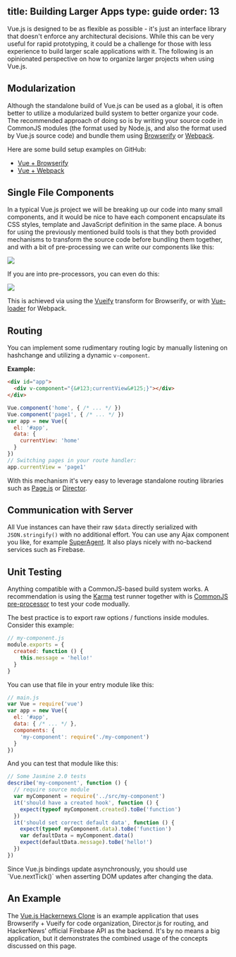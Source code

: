 title: Building Larger Apps
type: guide
order: 13
---

Vue.js is designed to be as flexible as possible - it's just an interface library that doesn't enforce any architectural decisions. While this can be very useful for rapid prototyping, it could be a challenge for those with less experience to build larger scale applications with it. The following is an opinionated perspective on how to organize larger projects when using Vue.js.

## Modularization

Although the standalone build of Vue.js can be used as a global, it is often better to utilize a modularized build system to better organize your code. The recommended approach of doing so is by writing your source code in CommonJS modules (the format used by Node.js, and also the format used by Vue.js source code) and bundle them using [Browserify](http://browserify.org/) or [Webpack](http://webpack.github.io/).

Here are some build setup examples on GitHub:

- [Vue + Browserify](https://github.com/vuejs/vue-browserify-example)
- [Vue + Webpack](https://github.com/vuejs/vue-webpack-example)

## Single File Components

In a typical Vue.js project we will be breaking up our code into many small components, and it would be nice to have each component encapsulate its CSS styles, template and JavaScript definition in the same place. A bonus for using the previously mentioned build tools is that they both provided mechanisms to transform the source code before bundling them together, and with a bit of pre-processing we can write our components like this:

<img src="/images/vueify.png">

If you are into pre-processors, you can even do this:

<img src="/images/vueify_with_pre.png">

This is achieved via using the [Vueify](https://github.com/vuejs/vueify) transform for Browserify, or with [Vue-loader](https://github.com/vuejs/vue-loader) for Webpack.

## Routing

You can implement some rudimentary routing logic by manually listening on hashchange and utilizing a dynamic `v-component`.

**Example:**

``` html
<div id="app">
  <div v-component="{&#123;currentView&#125;}"></div>
</div>
```

``` js
Vue.component('home', { /* ... */ })
Vue.component('page1', { /* ... */ })
var app = new Vue({
  el: '#app',
  data: {
    currentView: 'home'
  }
})
// Switching pages in your route handler:
app.currentView = 'page1'
```

With this mechanism it's very easy to leverage standalone routing libraries such as [Page.js](https://github.com/visionmedia/page.js) or [Director](https://github.com/flatiron/director).

## Communication with Server

All Vue instances can have their raw `$data` directly serialized with `JSON.stringify()` with no additional effort. You can use any Ajax component you like, for example [SuperAgent](https://github.com/visionmedia/superagent). It also plays nicely with no-backend services such as Firebase.

## Unit Testing

Anything compatible with a CommonJS-based build system works. A recommendation is using the [Karma](http://karma-runner.github.io/0.12/index.html) test runner together with is [CommonJS pre-processor](https://github.com/karma-runner/karma-commonjs) to test your code modually.

The best practice is to export raw options / functions inside modules. Consider this example:

``` js
// my-component.js
module.exports = {
  created: function () {
    this.message = 'hello!'
  }
}
```

You can use that file in your entry module like this:

``` js
// main.js
var Vue = require('vue')
var app = new Vue({
  el: '#app',
  data: { /* ... */ },
  components: {
    'my-component': require('./my-component')
  }
})
```

And you can test that module like this:

``` js
// Some Jasmine 2.0 tests
describe('my-component', function () {  
  // require source module
  var myComponent = require('../src/my-component')
  it('should have a created hook', function () {
    expect(typeof myComponent.created).toBe('function')
  })
  it('should set correct default data', function () {
    expect(typeof myComponent.data).toBe('function')
    var defaultData = myComponent.data()
    expect(defaultData.message).toBe('hello!')
  })
})
```

<p class="tip">Since Vue.js bindings update asynchronously, you should use `Vue.nextTick()` when asserting DOM updates after changing the data.</p>

## An Example

The [Vue.js Hackernews Clone](https://github.com/yyx990803/vue-hackernews) is an example application that uses Browserify + Vueify for code organization, Director.js for routing, and HackerNews' official Firebase API as the backend. It's by no means a big application, but it demonstrates the combined usage of the concepts discussed on this page.